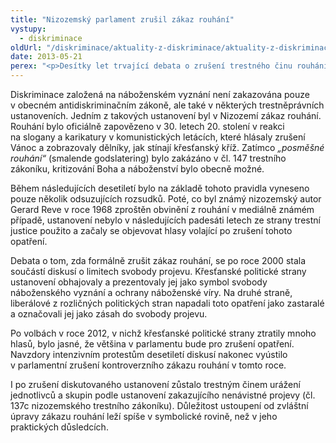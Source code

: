 ```yaml
---
title: "Nizozemský parlament zrušil zákaz rouhání"
vystupy:
  - diskriminace
oldUrl: "/diskriminace/aktuality-z-diskriminace/aktuality-z-diskriminace-2013/nizozemsky-parlament-zrusil-zakaz-rouhani/"
date: 2013-05-21
perex: "<p>Desítky let trvající debata o zrušení trestného činu rouhání vyvrcholila v tomto roce změnou nizozemského trestního zákoníku. Změna trestní legislativy má však podle odborníků na antidiskriminační právo pouze symbolickou povahu.</p>"
---
```


<!-- imported from the old website -->

<p class="align-blok">Diskriminace založená na náboženském vyznání není zakazována pouze v obecném antidiskriminačním zákoně, ale také v některých trestněprávních ustanoveních. Jedním z takových ustanovení byl v Nizozemí zákaz rouhání. Rouhání bylo oficiálně zapovězeno v 30. letech 20. stolení v reakci na slogany a karikatury v komunistických letácích, které hlásaly zrušení Vánoc a zobrazovaly dělníky, jak stínají křesťanský kříž. Zatímco <em>„posměšné rouhání“</em> (smalende godslatering) bylo zakázáno v čl. 147 trestního zákoníku, kritizování Boha a náboženství bylo obecně možné.</p><p class="align-blok">Během následujících desetiletí bylo na základě tohoto pravidla vyneseno pouze několik odsuzujících rozsudků. Poté, co byl známý nizozemský autor Gerard Reve v roce 1968 zproštěn obvinění z rouhání v mediálně známém případě, ustanovení nebylo v následujících padesáti letech ze strany trestní justice použito a začaly se objevovat hlasy volající po zrušení tohoto opatření.</p><p class="align-blok">Debata o tom, zda formálně zrušit zákaz rouhání, se po roce 2000 stala součástí diskusí o limitech svobody projevu. Křesťanské politické strany ustanovení obhajovaly a prezentovaly jej jako symbol svobody náboženského vyznání a ochrany náboženské víry. Na druhé straně, liberálové z rozličných politických stran napadali toto opatření jako zastaralé a označovali jej jako zásah do svobody projevu.</p><p class="align-blok">Po volbách v roce 2012, v nichž křesťanské politické strany ztratily mnoho hlasů, bylo jasné, že většina v parlamentu bude pro zrušení opatření. Navzdory intenzivním protestům desetiletí diskusí nakonec vyústilo v parlamentní zrušení kontroverzního zákazu rouhání v tomto roce. </p><p class="align-blok">I po zrušení diskutovaného ustanovení zůstalo trestným činem urážení jednotlivců a skupin podle ustanovení zakazujícího nenávistné projevy (čl. 137c nizozemského trestního zákoníku). Důležitost ustoupení od zvláštní úpravy zákazu rouhání leží spíše v symbolické rovině, než v jeho praktických důsledcích.</p>

